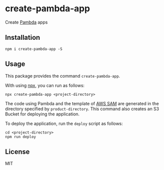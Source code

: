 # create-pambda-app

Create [Pambda](https://github.com/pambda/pambda) apps

## Installation

```
npm i create-pambda-app -S
```

## Usage

This package provides the command `create-pambda-app`.

With using [npx](https://www.npmjs.com/package/npx), you can run as follows:

```
npx create-pambda-app <project-directory>
```

The code using Pambda and the template of [AWS SAM](https://github.com/awslabs/serverless-application-model) are generated in the directory specified by `product-directory`.
This command also creates an S3 Bucket for deploying the application.

To deploy the application, run the `deploy` script as follows:

```
cd <project-directory>
npm run deploy
```

## License

MIT
